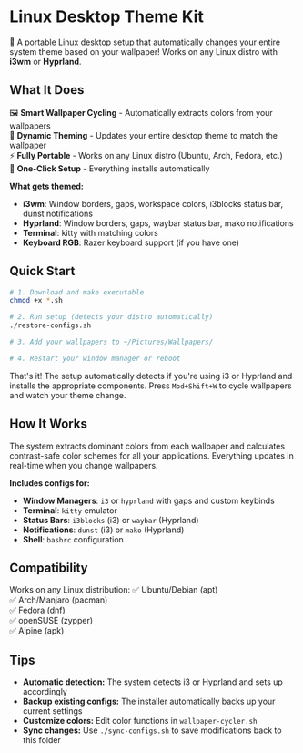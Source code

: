 # Linux Desktop Theme Kit

🎨 A portable Linux desktop setup that automatically changes your entire system theme based on your wallpaper! Works on any Linux distro with **i3wm** or **Hyprland**.

## What It Does

🖼️ **Smart Wallpaper Cycling** - Automatically extracts colors from your wallpapers  
🎨 **Dynamic Theming** - Updates your entire desktop theme to match the wallpaper  
⚡ **Fully Portable** - Works on any Linux distro (Ubuntu, Arch, Fedora, etc.)  
🎯 **One-Click Setup** - Everything installs automatically

**What gets themed:**
- **i3wm**: Window borders, gaps, workspace colors, i3blocks status bar, dunst notifications
- **Hyprland**: Window borders, gaps, waybar status bar, mako notifications
- **Terminal**: kitty with matching colors  
- **Keyboard RGB**: Razer keyboard support (if you have one)

## Quick Start

```bash
# 1. Download and make executable
chmod +x *.sh

# 2. Run setup (detects your distro automatically)
./restore-configs.sh

# 3. Add your wallpapers to ~/Pictures/Wallpapers/

# 4. Restart your window manager or reboot
```

That's it! The setup automatically detects if you're using i3 or Hyprland and installs the appropriate components. Press `Mod+Shift+W` to cycle wallpapers and watch your theme change.

## How It Works

The system extracts dominant colors from each wallpaper and calculates contrast-safe color schemes for all your applications. Everything updates in real-time when you change wallpapers.

**Includes configs for:**
- **Window Managers**: `i3` or `hyprland` with gaps and custom keybinds
- **Terminal**: `kitty` emulator  
- **Status Bars**: `i3blocks` (i3) or `waybar` (Hyprland)
- **Notifications**: `dunst` (i3) or `mako` (Hyprland)
- **Shell**: `bashrc` configuration

## Compatibility

Works on any Linux distribution:
✅ Ubuntu/Debian (apt)  
✅ Arch/Manjaro (pacman)  
✅ Fedora (dnf)  
✅ openSUSE (zypper)  
✅ Alpine (apk)

## Tips

- **Automatic detection:** The system detects i3 or Hyprland and sets up accordingly
- **Backup existing configs:** The installer automatically backs up your current settings  
- **Customize colors:** Edit color functions in `wallpaper-cycler.sh`
- **Sync changes:** Use `./sync-configs.sh` to save modifications back to this folder